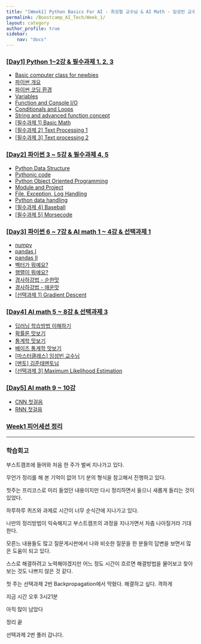 ```yaml
---
title: "[Week1] Python Basics For AI - 최성철 교수님 & AI Math - 임성빈 교수님"
permalink: /Boostcamp_AI_Tech/Week_1/
layout: category
author_profile: true
sidebar:
    nav: "docs"
---
```


### [[Day1] Python 1~2강 & 필수과제 1, 2, 3](https://raki-1203.github.io/boostcamp_ai_tech/week_1/README1/)

- [Basic computer class for newbies](https://raki-1203.github.io/boostcamp_ai_tech/week_1/01.-Basic-computer-class-for-newbies/)
- [파이썬 개요](https://raki-1203.github.io/boostcamp_ai_tech/week_1/02.-python-summary/)
- [파이썬 코딩 환경](https://raki-1203.github.io/boostcamp_ai_tech/week_1/03.-python-coding-environment/)
- [Variables](https://raki-1203.github.io/boostcamp_ai_tech/week_1/04.-Variables/)
- [Function and Console I/O](https://raki-1203.github.io/boostcamp_ai_tech/week_1/05.-Function-and-Console-IO/)
- [Conditionals and Loops](https://raki-1203.github.io/boostcamp_ai_tech/week_1/06.-Conditionals-and-Loops/)
- [String and advanced function concept](https://raki-1203.github.io/boostcamp_ai_tech/week_1/07.-String-and-advanced-function-concept/)
- [[필수과제 1] Basic Math](https://raki-1203.github.io/boostcamp_ai_tech/week_1/README/)
- [[필수과제 2] Text Processing 1](https://raki-1203.github.io/boostcamp_ai_tech/week_1/Assignment-1-Basic-Math/)
- [[필수과제 3] Text processing 2](https://raki-1203.github.io/boostcamp_ai_tech/week_1/Assignment-1-Basic-Math/)

### [[Day2] 파이썬 3 ~ 5강 & 필수과제 4, 5](https://raki-1203.github.io/boostcamp_ai_tech/week_1/README2/)

- [Python Data Structure](https://raki-1203.github.io/boostcamp_ai_tech/week_1/01.-Python-Data-Structure/)
- [Pythonic code](https://raki-1203.github.io/boostcamp_ai_tech/week_1/02.-Pythonic-code/)
- [Python Object Oriented Programming](https://raki-1203.github.io/boostcamp_ai_tech/week_1/03.-Python-Object-Oriented-Programming/)
- [Module and Project](https://raki-1203.github.io/boostcamp_ai_tech/week_1/04.-Module-and-Project/)
- [File, Exception, Log Handling](https://raki-1203.github.io/boostcamp_ai_tech/week_1/05.-File_Exception_Log-Handling/)
- [Python data handling](https://raki-1203.github.io/boostcamp_ai_tech/week_1/06.-Python-data-handling/)
- [[필수과제 4] Baseball](https://raki-1203.github.io/boostcamp_ai_tech/week_1/Assignment-4-Baseball/)
- [[필수과제 5] Morsecode](https://raki-1203.github.io/boostcamp_ai_tech/week_1/Assignment-5-Morsecode/)

### [[Day3] 파이썬 6 ~ 7강 & AI math 1 ~ 4강 & 선택과제 1](https://raki-1203.github.io/boostcamp_ai_tech/week_1/README3/)

- [numpy](https://raki-1203.github.io/boostcamp_ai_tech/week_1/01.-numpy/)
- [pandas I](https://raki-1203.github.io/boostcamp_ai_tech/week_1/02.-pandas-I/)
- [pandas II](https://raki-1203.github.io/boostcamp_ai_tech/week_1/03.-pandas-II/)
- [벡터가 뭐예요?](https://raki-1203.github.io/boostcamp_ai_tech/week_1/04.-What-is-vector/)
- [행렬이 뭐예요?](https://raki-1203.github.io/boostcamp_ai_tech/week_1/05.-What-is-matrix/)
- [경사하강법 - 순한맛](https://raki-1203.github.io/boostcamp_ai_tech/week_1/06.-gradient-descent-mild/)
- [경사하강법 - 매운맛](https://raki-1203.github.io/boostcamp_ai_tech/week_1/06.-gradient-descent-mild/)
- [[선택과제 1] Gradient Descent](https://raki-1203.github.io/boostcamp_ai_tech/week_1/Choice-Assignment-1-Gradient-Descent/)

### [[Day4] AI math 5 ~ 8강 & 선택과제 3](https://raki-1203.github.io/boostcamp_ai_tech/week_1/README4/)

- [딥러닝 학습방법 이해하기](https://raki-1203.github.io/boostcamp_ai_tech/week_1/01.-Understanding-Deep-Learning-Train-Methods/)
- [확률론 맛보기](https://raki-1203.github.io/boostcamp_ai_tech/week_1/02.-A-tase-of-probability-theory/)
- [통계학 맛보기](https://raki-1203.github.io/boostcamp_ai_tech/week_1/03.-A-taste-of-statistics/)
- [베이즈 통계학 맛보기](https://raki-1203.github.io/boostcamp_ai_tech/week_1/README/)
- [[마스터클래스] 임성빈 교수님](https://raki-1203.github.io/boostcamp_ai_tech/week_1/MasterClass-Professor-LimSungbin/)
- [[멘토] 김준태멘토님](https://raki-1203.github.io/boostcamp_ai_tech/week_1/Mentoring-KimJunTae/)
- [[선택과제 3] Maximum Likelihood Estimation](https://raki-1203.github.io/boostcamp_ai_tech/week_1/Choice-Assignment-3-Maximum-Likelihood-Estimation-(MLE)/)

### [[Day5] AI math 9 ~ 10강](https://raki-1203.github.io/boostcamp_ai_tech/week_1/README5/)

- [CNN 첫걸음](https://raki-1203.github.io/boostcamp_ai_tech/week_1/01.-CNN-first-step/)
- [RNN 첫걸음](https://raki-1203.github.io/boostcamp_ai_tech/week_1/02.-RNN-first-step/)

### [Week1 피어세션 정리](https://github.com/raki-1203/Boostcamp_2st_Hot6/tree/main/Meetup-log/week1)

---
### 학습회고

부스트캠프에 들어와 처음 한 주가 벌써 지나가고 있다.

무언가 정리를 해 본 기억이 없어 1기 분의 형식을 참고해서 진행하고 있다.

첫주는 프리코스로 미리 들었던 내용이지만 다시 정리하면서 들으니 새롭게 들리는 것이 있었다.

하루하루 퀴즈와 과제로 시간이 너무 순식간에 지나가고 있다.

나만의 정리방법이 익숙해지고 부스트캠프의 과정을 지나가면서 차츰 나아질거라 기대한다.

모른느 내용들도 많고 질문게시판에서 나와 비슷한 질문을 한 분들의 답변을 보면서 많은 도움이 되고 있다.

스스로 해결하려고 노력해야겠지만 어느 정도 시간이 흐르면 해결방법을 물어보고 찾아보는 것도 나쁘지 않은 것 같다.

첫 주는 선택과제 2번 Backpropagation에서 막혔다. 해결하고 싶다. 격하게

지금 시간 오후 3시21분

아직 많이 남았다 

정리 끝 

선택과제 2번 풀러 갑니다.


